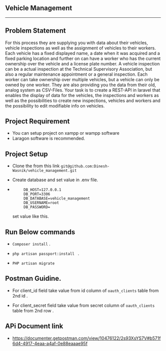 
## Vehicle Management 
---
## Problem Statement 
For this process they are supplying you with data about their vehicles, vehicle inspections as well as the assignment of vehicles to their workers.
Each vehicle has a fixed displayed name, a date when it was acquired and a fixed parking location and further on can have a worker who has the current ownership over the vehicle and a license plate number.
A vehicle inspection can be a actual inspection at the Technical Supervisory Association, but also a regular maintenance appointment or a general inspection.
Each worker can take ownership over multiple vehicles, but a vehicle can only be owned by one worker.
They are also providing you the data from their old, analog system as CSV-Files.
Your task is to create a REST-API in laravel that enables the display of data for the vehicles, the inspections and workers as well as the possibilities to create new inspections, vehicles and workers and the possibility to edit modifiable info on vehicles.

## Project Requirement
- You can setup project on xampp or wampp software
- Laragon software is recommended.


## Project Setup
 - Clone the from this link ```git@github.com:Dinesh-Wasnik/vehicle_management.git```

 - Create database and set value in .env file.

 - ```DB_CONNECTION=mysql
		DB_HOST=127.0.0.1
		DB_PORT=3306
		DB_DATABASE=vehicle_management
		DB_USERNAME=root
		DB_PASSWORD=
	 ```
	set value like this.	

## Run Below commands

 - ```Composer install``` .
 

 - ```php artisan passport:install ``` .


 - ```PHP artisan migrate ``` 



## Postman Guidine.
 - For client_id field  take value from id column of  ```oauth_clients```  table from 2nd id .
 
 - For client_secret  field  take value from secret column of ```oauth_clients```  table from 2nd row .
 
## APi Document link
 - https://documenter.getpostman.com/view/10476122/2s93XsYS7V#b571f6d4-4917-4eaa-a4af-0e88eaaae95f
 
  





